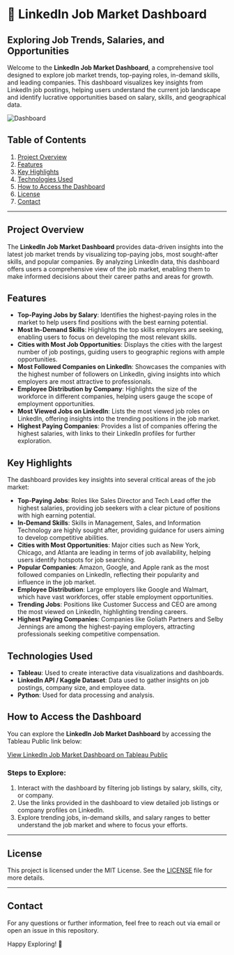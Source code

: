 # 🚀 LinkedIn Job Market Dashboard

## Exploring Job Trends, Salaries, and Opportunities

Welcome to the **LinkedIn Job Market Dashboard**, a comprehensive tool designed to explore job market trends, top-paying roles, in-demand skills, and leading companies. This dashboard visualizes key insights from LinkedIn job postings, helping users understand the current job landscape and identify lucrative opportunities based on salary, skills, and geographical data.

![Dashboard](https://github.com/user-attachments/assets/d9075db6-e135-4ea2-b4f5-31fc693ed511)

## Table of Contents

1. [Project Overview](#project-overview)
2. [Features](#features)
3. [Key Highlights](#key-highlights)
4. [Technologies Used](#technologies-used)
5. [How to Access the Dashboard](#how-to-access-the-dashboard)
6. [License](#license)
7. [Contact](#contact)

---

## Project Overview

The **LinkedIn Job Market Dashboard** provides data-driven insights into the latest job market trends by visualizing top-paying jobs, most sought-after skills, and popular companies. By analyzing LinkedIn data, this dashboard offers users a comprehensive view of the job market, enabling them to make informed decisions about their career paths and areas for growth.

## Features

- **Top-Paying Jobs by Salary**: Identifies the highest-paying roles in the market to help users find positions with the best earning potential.
- **Most In-Demand Skills**: Highlights the top skills employers are seeking, enabling users to focus on developing the most relevant skills.
- **Cities with Most Job Opportunities**: Displays the cities with the largest number of job postings, guiding users to geographic regions with ample opportunities.
- **Most Followed Companies on LinkedIn**: Showcases the companies with the highest number of followers on LinkedIn, giving insights into which employers are most attractive to professionals.
- **Employee Distribution by Company**: Highlights the size of the workforce in different companies, helping users gauge the scope of employment opportunities.
- **Most Viewed Jobs on LinkedIn**: Lists the most viewed job roles on LinkedIn, offering insights into the trending positions in the job market.
- **Highest Paying Companies**: Provides a list of companies offering the highest salaries, with links to their LinkedIn profiles for further exploration.

## Key Highlights

The dashboard provides key insights into several critical areas of the job market:

- **Top-Paying Jobs**: Roles like Sales Director and Tech Lead offer the highest salaries, providing job seekers with a clear picture of positions with high earning potential.
- **In-Demand Skills**: Skills in Management, Sales, and Information Technology are highly sought after, providing guidance for users aiming to develop competitive abilities.
- **Cities with Most Opportunities**: Major cities such as New York, Chicago, and Atlanta are leading in terms of job availability, helping users identify hotspots for job searching.
- **Popular Companies**: Amazon, Google, and Apple rank as the most followed companies on LinkedIn, reflecting their popularity and influence in the job market.
- **Employee Distribution**: Large employers like Google and Walmart, which have vast workforces, offer stable employment opportunities.
- **Trending Jobs**: Positions like Customer Success and CEO are among the most viewed on LinkedIn, highlighting trending careers.
- **Highest Paying Companies**: Companies like Goliath Partners and Selby Jennings are among the highest-paying employers, attracting professionals seeking competitive compensation.

## Technologies Used

- **Tableau**: Used to create interactive data visualizations and dashboards.
- **LinkedIn API / Kaggle Dataset**: Data used to gather insights on job postings, company size, and employee data.
- **Python**: Used for data processing and analysis.

## How to Access the Dashboard

You can explore the **LinkedIn Job Market Dashboard** by accessing the Tableau Public link below:

[View LinkedIn Job Market Dashboard on Tableau Public](https://public.tableau.com/views/Dashboard_AIC_M-Tree_Explore/Dashboard?:language=en-US&:sid=&:redirect=auth&:display_count=n&:origin=viz_share_link)

### Steps to Explore:
1. Interact with the dashboard by filtering job listings by salary, skills, city, or company.
2. Use the links provided in the dashboard to view detailed job listings or company profiles on LinkedIn.
3. Explore trending jobs, in-demand skills, and salary ranges to better understand the job market and where to focus your efforts.

---

## License

This project is licensed under the MIT License. See the [LICENSE](./LICENSE) file for more details.

---

## Contact

For any questions or further information, feel free to reach out via email or open an issue in this repository.

Happy Exploring! 🌟
